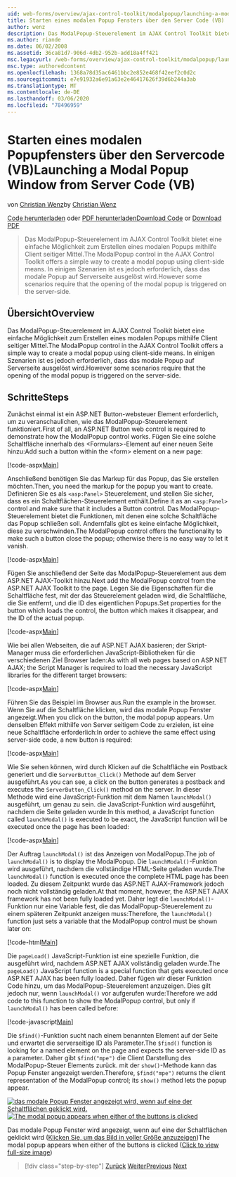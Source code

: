 ```yaml
---
uid: web-forms/overview/ajax-control-toolkit/modalpopup/launching-a-modal-popup-window-from-server-code-vb
title: Starten eines modalen Popup Fensters über den Server Code (VB) | Microsoft-Dokumentation
author: wenz
description: Das ModalPopup-Steuerelement im AJAX Control Toolkit bietet eine einfache Möglichkeit zum Erstellen eines modalen Popups mithilfe Client seitiger Mittel. Einige Szenarien erfordern jedoch, dass "t...
ms.author: riande
ms.date: 06/02/2008
ms.assetid: 36ca81d7-906d-4db2-952b-add18a4ff421
msc.legacyurl: /web-forms/overview/ajax-control-toolkit/modalpopup/launching-a-modal-popup-window-from-server-code-vb
msc.type: authoredcontent
ms.openlocfilehash: 1368a78d35ac6461bbc2e852e468f42eef2c0d2c
ms.sourcegitcommit: e7e91932a6e91a63e2e46417626f39d6b244a3ab
ms.translationtype: MT
ms.contentlocale: de-DE
ms.lasthandoff: 03/06/2020
ms.locfileid: "78496959"
---
```

# <a name="launching-a-modal-popup-window-from-server-code-vb"></a><span data-ttu-id="b5b26-104">Starten eines modalen Popupfensters über den Servercode (VB)</span><span class="sxs-lookup"><span data-stu-id="b5b26-104">Launching a Modal Popup Window from Server Code (VB)</span></span>

<span data-ttu-id="b5b26-105">von [Christian Wenz](https://github.com/wenz)</span><span class="sxs-lookup"><span data-stu-id="b5b26-105">by [Christian Wenz](https://github.com/wenz)</span></span>

<span data-ttu-id="b5b26-106">[Code herunterladen](https://download.microsoft.com/download/2/4/0/24052038-f942-4336-905b-b60ae56f0dd5/ModalPopup1.vb.zip) oder [PDF herunterladen](https://download.microsoft.com/download/b/6/a/b6ae89ee-df69-4c87-9bfb-ad1eb2b23373/modalpopup1VB.pdf)</span><span class="sxs-lookup"><span data-stu-id="b5b26-106">[Download Code](https://download.microsoft.com/download/2/4/0/24052038-f942-4336-905b-b60ae56f0dd5/ModalPopup1.vb.zip) or [Download PDF](https://download.microsoft.com/download/b/6/a/b6ae89ee-df69-4c87-9bfb-ad1eb2b23373/modalpopup1VB.pdf)</span></span>

> <span data-ttu-id="b5b26-107">Das ModalPopup-Steuerelement im AJAX Control Toolkit bietet eine einfache Möglichkeit zum Erstellen eines modalen Popups mithilfe Client seitiger Mittel.</span><span class="sxs-lookup"><span data-stu-id="b5b26-107">The ModalPopup control in the AJAX Control Toolkit offers a simple way to create a modal popup using client-side means.</span></span> <span data-ttu-id="b5b26-108">In einigen Szenarien ist es jedoch erforderlich, dass das modale Popup auf Serverseite ausgelöst wird.</span><span class="sxs-lookup"><span data-stu-id="b5b26-108">However some scenarios require that the opening of the modal popup is triggered on the server-side.</span></span>

## <a name="overview"></a><span data-ttu-id="b5b26-109">Übersicht</span><span class="sxs-lookup"><span data-stu-id="b5b26-109">Overview</span></span>

<span data-ttu-id="b5b26-110">Das ModalPopup-Steuerelement im AJAX Control Toolkit bietet eine einfache Möglichkeit zum Erstellen eines modalen Popups mithilfe Client seitiger Mittel.</span><span class="sxs-lookup"><span data-stu-id="b5b26-110">The ModalPopup control in the AJAX Control Toolkit offers a simple way to create a modal popup using client-side means.</span></span> <span data-ttu-id="b5b26-111">In einigen Szenarien ist es jedoch erforderlich, dass das modale Popup auf Serverseite ausgelöst wird.</span><span class="sxs-lookup"><span data-stu-id="b5b26-111">However some scenarios require that the opening of the modal popup is triggered on the server-side.</span></span>

## <a name="steps"></a><span data-ttu-id="b5b26-112">Schritte</span><span class="sxs-lookup"><span data-stu-id="b5b26-112">Steps</span></span>

<span data-ttu-id="b5b26-113">Zunächst einmal ist ein ASP.NET Button-websteuer Element erforderlich, um zu veranschaulichen, wie das ModalPopup-Steuerelement funktioniert.</span><span class="sxs-lookup"><span data-stu-id="b5b26-113">First of all, an ASP.NET Button web control is required to demonstrate how the ModalPopup control works.</span></span> <span data-ttu-id="b5b26-114">Fügen Sie eine solche Schaltfläche innerhalb des &lt;Formulars&gt;-Element auf einer neuen Seite hinzu:</span><span class="sxs-lookup"><span data-stu-id="b5b26-114">Add such a button within the &lt;form&gt; element on a new page:</span></span>

[!code-aspx[Main](launching-a-modal-popup-window-from-server-code-vb/samples/sample1.aspx)]

<span data-ttu-id="b5b26-115">Anschließend benötigen Sie das Markup für das Popup, das Sie erstellen möchten.</span><span class="sxs-lookup"><span data-stu-id="b5b26-115">Then, you need the markup for the popup you want to create.</span></span> <span data-ttu-id="b5b26-116">Definieren Sie es als `<asp:Panel>` Steuerelement, und stellen Sie sicher, dass es ein Schaltflächen-Steuerelement enthält.</span><span class="sxs-lookup"><span data-stu-id="b5b26-116">Define it as an `<asp:Panel>` control and make sure that it includes a Button control.</span></span> <span data-ttu-id="b5b26-117">Das ModalPopup-Steuerelement bietet die Funktionen, mit denen eine solche Schaltfläche das Popup schließen soll. Andernfalls gibt es keine einfache Möglichkeit, diese zu verschwinden.</span><span class="sxs-lookup"><span data-stu-id="b5b26-117">The ModalPopup control offers the functionality to make such a button close the popup; otherwise there is no easy way to let it vanish.</span></span>

[!code-aspx[Main](launching-a-modal-popup-window-from-server-code-vb/samples/sample2.aspx)]

<span data-ttu-id="b5b26-118">Fügen Sie anschließend der Seite das ModalPopup-Steuerelement aus dem ASP.NET AJAX-Toolkit hinzu.</span><span class="sxs-lookup"><span data-stu-id="b5b26-118">Next add the ModalPopup control from the ASP.NET AJAX Toolkit to the page.</span></span> <span data-ttu-id="b5b26-119">Legen Sie die Eigenschaften für die Schaltfläche fest, mit der das Steuerelement geladen wird, die Schaltfläche, die Sie entfernt, und die ID des eigentlichen Popups.</span><span class="sxs-lookup"><span data-stu-id="b5b26-119">Set properties for the button which loads the control, the button which makes it disappear, and the ID of the actual popup.</span></span>

[!code-aspx[Main](launching-a-modal-popup-window-from-server-code-vb/samples/sample3.aspx)]

<span data-ttu-id="b5b26-120">Wie bei allen Webseiten, die auf ASP.NET AJAX basieren; der Skript-Manager muss die erforderlichen JavaScript-Bibliotheken für die verschiedenen Ziel Browser laden:</span><span class="sxs-lookup"><span data-stu-id="b5b26-120">As with all web pages based on ASP.NET AJAX; the Script Manager is required to load the necessary JavaScript libraries for the different target browsers:</span></span>

[!code-aspx[Main](launching-a-modal-popup-window-from-server-code-vb/samples/sample4.aspx)]

<span data-ttu-id="b5b26-121">Führen Sie das Beispiel im Browser aus.</span><span class="sxs-lookup"><span data-stu-id="b5b26-121">Run the example in the browser.</span></span> <span data-ttu-id="b5b26-122">Wenn Sie auf die Schaltfläche klicken, wird das modale Popup Fenster angezeigt.</span><span class="sxs-lookup"><span data-stu-id="b5b26-122">When you click on the button, the modal popup appears.</span></span> <span data-ttu-id="b5b26-123">Um denselben Effekt mithilfe von Server seitigem Code zu erzielen, ist eine neue Schaltfläche erforderlich:</span><span class="sxs-lookup"><span data-stu-id="b5b26-123">In order to achieve the same effect using server-side code, a new button is required:</span></span>

[!code-aspx[Main](launching-a-modal-popup-window-from-server-code-vb/samples/sample5.aspx)]

<span data-ttu-id="b5b26-124">Wie Sie sehen können, wird durch Klicken auf die Schaltfläche ein Postback generiert und die `ServerButton_Click()` Methode auf dem Server ausgeführt.</span><span class="sxs-lookup"><span data-stu-id="b5b26-124">As you can see, a click on the button generates a postback and executes the `ServerButton_Click()` method on the server.</span></span> <span data-ttu-id="b5b26-125">In dieser Methode wird eine JavaScript-Funktion mit dem Namen `launchModal()` ausgeführt, um genau zu sein. die JavaScript-Funktion wird ausgeführt, nachdem die Seite geladen wurde:</span><span class="sxs-lookup"><span data-stu-id="b5b26-125">In this method, a JavaScript function called `launchModal()` is executed to be exact, the JavaScript function will be executed once the page has been loaded:</span></span>

[!code-aspx[Main](launching-a-modal-popup-window-from-server-code-vb/samples/sample6.aspx)]

<span data-ttu-id="b5b26-126">Der Auftrag `launchModal()` ist das Anzeigen von ModalPopup.</span><span class="sxs-lookup"><span data-stu-id="b5b26-126">The job of `launchModal()` is to display the ModalPopup.</span></span> <span data-ttu-id="b5b26-127">Die `launchModal()`-Funktion wird ausgeführt, nachdem die vollständige HTML-Seite geladen wurde.</span><span class="sxs-lookup"><span data-stu-id="b5b26-127">The `launchModal()` function is executed once the complete HTML page has been loaded.</span></span> <span data-ttu-id="b5b26-128">Zu diesem Zeitpunkt wurde das ASP.NET AJAX-Framework jedoch noch nicht vollständig geladen.</span><span class="sxs-lookup"><span data-stu-id="b5b26-128">At that moment, however, the ASP.NET AJAX framework has not been fully loaded yet.</span></span> <span data-ttu-id="b5b26-129">Daher legt die `launchModal()`-Funktion nur eine Variable fest, die das ModalPopup-Steuerelement zu einem späteren Zeitpunkt anzeigen muss:</span><span class="sxs-lookup"><span data-stu-id="b5b26-129">Therefore, the `launchModal()` function just sets a variable that the ModalPopup control must be shown later on:</span></span>

[!code-html[Main](launching-a-modal-popup-window-from-server-code-vb/samples/sample7.html)]

<span data-ttu-id="b5b26-130">Die `pageLoad()` JavaScript-Funktion ist eine spezielle Funktion, die ausgeführt wird, nachdem ASP.NET AJAX vollständig geladen wurde.</span><span class="sxs-lookup"><span data-stu-id="b5b26-130">The `pageLoad()` JavaScript function is a special function that gets executed once ASP.NET AJAX has been fully loaded.</span></span> <span data-ttu-id="b5b26-131">Daher fügen wir dieser Funktion Code hinzu, um das ModalPopup-Steuerelement anzuzeigen. Dies gilt jedoch nur, wenn `launchModal()` vor aufgerufen wurde:</span><span class="sxs-lookup"><span data-stu-id="b5b26-131">Therefore we add code to this function to show the ModalPopup control, but only if `launchModal()` has been called before:</span></span>

[!code-javascript[Main](launching-a-modal-popup-window-from-server-code-vb/samples/sample8.js)]

<span data-ttu-id="b5b26-132">Die `$find()`-Funktion sucht nach einem benannten Element auf der Seite und erwartet die serverseitige ID als Parameter.</span><span class="sxs-lookup"><span data-stu-id="b5b26-132">The `$find()` function is looking for a named element on the page and expects the server-side ID as a parameter.</span></span> <span data-ttu-id="b5b26-133">Daher gibt `$find("mpe")` die Client Darstellung des ModalPopup-Steuer Elements zurück. mit der `show()`-Methode kann das Popup Fenster angezeigt werden.</span><span class="sxs-lookup"><span data-stu-id="b5b26-133">Therefore, `$find("mpe")` returns the client representation of the ModalPopup control; its `show()` method lets the popup appear.</span></span>

<span data-ttu-id="b5b26-134">[![das modale Popup Fenster angezeigt wird, wenn auf eine der Schaltflächen geklickt wird.](launching-a-modal-popup-window-from-server-code-vb/_static/image2.png)](launching-a-modal-popup-window-from-server-code-vb/_static/image1.png)</span><span class="sxs-lookup"><span data-stu-id="b5b26-134">[![The modal popup appears when either of the buttons is clicked](launching-a-modal-popup-window-from-server-code-vb/_static/image2.png)](launching-a-modal-popup-window-from-server-code-vb/_static/image1.png)</span></span>

<span data-ttu-id="b5b26-135">Das modale Popup Fenster wird angezeigt, wenn auf eine der Schaltflächen geklickt wird ([Klicken Sie, um das Bild in voller Größe anzuzeigen](launching-a-modal-popup-window-from-server-code-vb/_static/image3.png))</span><span class="sxs-lookup"><span data-stu-id="b5b26-135">The modal popup appears when either of the buttons is clicked ([Click to view full-size image](launching-a-modal-popup-window-from-server-code-vb/_static/image3.png))</span></span>

> [!div class="step-by-step"]
> <span data-ttu-id="b5b26-136">[Zurück](positioning-a-modalpopup-cs.md)
> [Weiter](using-modalpopup-with-a-repeater-control-vb.md)</span><span class="sxs-lookup"><span data-stu-id="b5b26-136">[Previous](positioning-a-modalpopup-cs.md)
[Next](using-modalpopup-with-a-repeater-control-vb.md)</span></span>
